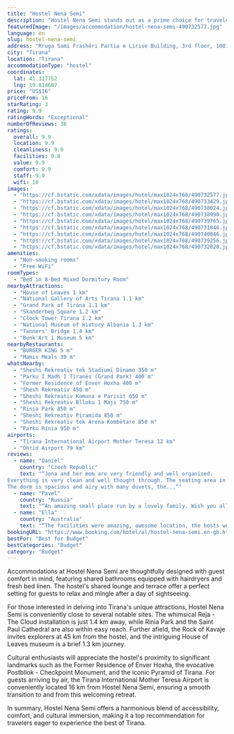 ```yaml
---
title: "Hostel Nena Semi"
description: "Hostel Nena Semi stands out as a prime choice for travelers seeking a blend of comfort and convenience in the heart of Tirana."
featuredImage: "/images/accommodation/hostel-nena-semi-490732577.jpg"
language: en
slug: hostel-nena-semi
address: "Rruga Sami Frashëri Partia e Lirise Building, 3rd floor, 1001 Tirana, Albania"
city: "Tirana"
location: "Tirana"
accommodationType: "hostel"
coordinates:
  lat: 41.317752
  lng: 19.814687
price: "US$16"
priceFrom: 16
starRating: 3
rating: 9.9
ratingWords: "Exceptional"
numberOfReviews: 36
ratings:
  overall: 9.9
  location: 9.9
  cleanliness: 9.9
  facilities: 9.8
  value: 9.9
  comfort: 9.9
  staff: 9.9
  wifi: 10
images:
  - "https://cf.bstatic.com/xdata/images/hotel/max1024x768/490732577.jpg?k=25563c1e6a00f54e0f68bf51edbc186a8b24b57fd7978b3b16b57b9ecc662bed&o=&hp=1"
  - "https://cf.bstatic.com/xdata/images/hotel/max1024x768/490733429.jpg?k=342d368129bd36bf2340845266631bfc32c526bc52dd1a923e94e8d11ccfa30f&o=&hp=1"
  - "https://cf.bstatic.com/xdata/images/hotel/max1024x768/490738024.jpg?k=99e1f628a5097736f85d583b6378260863f7179dc3c953eaf6d49dc2b7d68d17&o=&hp=1"
  - "https://cf.bstatic.com/xdata/images/hotel/max1024x768/490738990.jpg?k=10d73794d9627adda0937755ab3c3ee93b7828eb2c4c7b58c5c7ec694ac30525&o=&hp=1"
  - "https://cf.bstatic.com/xdata/images/hotel/max1024x768/490739765.jpg?k=42506a4334cfa2fb7172f5649005efeb003e158b6d8ab554dfd34df2d3ef7ea8&o=&hp=1"
  - "https://cf.bstatic.com/xdata/images/hotel/max1024x768/490731846.jpg?k=a029be2ab5406cb86a3769228ed3c14b047f4b81fd68c47659cb1479e5134be4&o=&hp=1"
  - "https://cf.bstatic.com/xdata/images/hotel/max1024x768/490740846.jpg?k=5d1a6b779f3157ca0bc699e264673a0a6a28cbd9438eeb718177b97cb4ebc140&o=&hp=1"
  - "https://cf.bstatic.com/xdata/images/hotel/max1024x768/490739256.jpg?k=1e6743b9be8dde0e6fa2ef79e47010ee38c48dcb6625fdb06b29b6461d4e4d25&o=&hp=1"
  - "https://cf.bstatic.com/xdata/images/hotel/max1024x768/490732028.jpg?k=354a0be18a4c73dcf516fa299e3aeaf4a699bfd6ac70f5ff2df6416b3431f469&o=&hp=1"
amenities:
  - "Non-smoking rooms"
  - "Free WiFi"
roomTypes:
  - "Bed in 8-Bed Mixed Dormitory Room"
nearbyAttractions:
  - "House of Leaves 1 km"
  - "National Gallery of Arts Tirana 1.1 km"
  - "Grand Park of Tirana 1.1 km"
  - "Skanderbeg Square 1.2 km"
  - "Clock Tower Tirana 1.2 km"
  - "National Museum of History Albania 1.3 km"
  - "Tanners' Bridge 1.4 km"
  - "Bunk'Art 1 Museum 5 km"
nearbyRestaurants:
  - "BURGER KING 5 m"
  - "Mamis Meals 30 m"
whatsNearby:
  - "Sheshi Rekreativ tek Stadiumi Dinamo 350 m"
  - "Parku I Madh I Tiranës (Grand Park) 400 m"
  - "Former Residence of Enver Hoxha 400 m"
  - "Shesh Rekreativ 450 m"
  - "Sheshi Rekreativ Komuna e Parisit 650 m"
  - "Sheshi Rekreativ Blloku 1 Maji 750 m"
  - "Rinia Park 850 m"
  - "Sheshi Rekreativ Piramida 850 m"
  - "Sheshi Rekreativ tek Arena Kombëtare 850 m"
  - "Parku Rinia 950 m"
airports:
  - "Tirana International Airport Mother Teresa 12 km"
  - "Ohrid Airport 79 km"
reviews:
  - name: "Daniel"
    country: "Czech Republic"
    text: "“Jona and her mom are very friendly and well organised.
Everything is very clean and well thought through. The seating area in the balcony is semi-closed, so it was comfortable even in winter.
The dorm is spacious and airy with many duvets, the...”"
  - name: "Pavel"
    country: "Russia"
    text: "“An amazing small place run by a lovely family. Wish you all the best, guys!”"
  - name: "Ella"
    country: "Australia"
    text: "“The facilities were amazing, awesome location, the hosts were so so lovely and accommodating.”"
bookingURL: "https://www.booking.com/hotel/al/hostel-nena-semi.en-gb.html?aid=8035640"
bestFor: "Best for Budget"
bestCategories: "Budget"
category: "Budget"
---
```


Accommodations at Hostel Nena Semi are thoughtfully designed with guest comfort in mind, featuring shared bathrooms equipped with hairdryers and fresh bed linen. The hostel's shared lounge and terrace offer a perfect setting for guests to relax and mingle after a day of sightseeing.

For those interested in delving into Tirana's unique attractions, Hostel Nena Semi is conveniently close to several notable sites. The whimsical Reja - The Cloud installation is just 1.4 km away, while Rinia Park and the Saint Paul Cathedral are also within easy reach. Further afield, the Rock of Kavaje invites explorers at 45 km from the hostel, and the intriguing House of Leaves museum is a brief 1.3 km journey.

Cultural enthusiasts will appreciate the hostel's proximity to significant landmarks such as the Former Residence of Enver Hoxha, the evocative Postbllok - Checkpoint Monument, and the iconic Pyramid of Tirana. For guests arriving by air, the Tirana International Mother Teresa Airport is conveniently located 16 km from Hostel Nena Semi, ensuring a smooth transition to and from this welcoming retreat.

In summary, Hostel Nena Semi offers a harmonious blend of accessibility, comfort, and cultural immersion, making it a top recommendation for travelers eager to experience the best of Tirana.